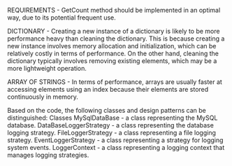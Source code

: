  REQUIREMENTS - GetCount method should be implemented in an optimal way, due to its potential frequent use.

DICTIONARY - Creating a new instance of a dictionary is likely to be more performance heavy than cleaning the dictionary. 
This is because creating a new instance involves memory allocation and initialization,
which can be relatively costly in terms of performance. On the other hand,
cleaning the dictionary typically involves removing existing elements,
which may be a more lightweight operation.
    
ARRAY OF STRINGS - In terms of performance, arrays are usually faster at accessing elements using an index because their elements are stored continuously in memory.


Based on the code, the following classes and design patterns can be distinguished:
Classes
MySqlDataBase - a class representing the MySQL database.
DataBaseLoggerStrategy - a class representing the database logging strategy.
FileLoggerStrategy - a class representing a file logging strategy.
EventLoggerStrategy - a class representing a strategy for logging system events.
LoggerContext - a class representing a logging context that manages logging strategies.
